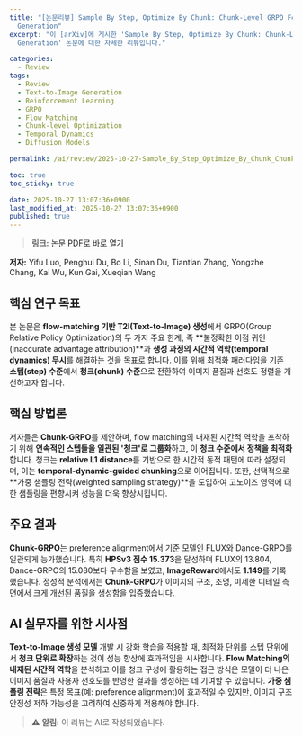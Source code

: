 ```yaml
---
title: "[논문리뷰] Sample By Step, Optimize By Chunk: Chunk-Level GRPO For Text-to-Image
  Generation"
excerpt: "이 [arXiv]에 게시한 'Sample By Step, Optimize By Chunk: Chunk-Level GRPO For Text-to-Image
  Generation' 논문에 대한 자세한 리뷰입니다."

categories:
  - Review
tags:
  - Review
  - Text-to-Image Generation
  - Reinforcement Learning
  - GRPO
  - Flow Matching
  - Chunk-level Optimization
  - Temporal Dynamics
  - Diffusion Models

permalink: /ai/review/2025-10-27-Sample_By_Step_Optimize_By_Chunk_Chunk-Level_GRPO_For_Text-to-Image_Generation/

toc: true
toc_sticky: true

date: 2025-10-27 13:07:36+0900
last_modified_at: 2025-10-27 13:07:36+0900
published: true
---
```

> **링크:** [논문 PDF로 바로 열기](https://arxiv.org/abs/2510.21583)

**저자:** Yifu Luo, Penghui Du, Bo Li, Sinan Du, Tiantian Zhang, Yongzhe Chang, Kai Wu, Kun Gai, Xueqian Wang



## 핵심 연구 목표
본 논문은 **flow-matching 기반 T2I(Text-to-Image) 생성**에서 GRPO(Group Relative Policy Optimization)의 두 가지 주요 한계, 즉 **불정확한 이점 귀인(inaccurate advantage attribution)**과 **생성 과정의 시간적 역학(temporal dynamics) 무시**를 해결하는 것을 목표로 합니다. 이를 위해 최적화 패러다임을 기존 **스텝(step) 수준**에서 **청크(chunk) 수준**으로 전환하여 이미지 품질과 선호도 정렬을 개선하고자 합니다.

## 핵심 방법론
저자들은 **Chunk-GRPO**를 제안하며, flow matching의 내재된 시간적 역학을 포착하기 위해 **연속적인 스텝들을 일관된 '청크'로 그룹화**하고, 이 **청크 수준에서 정책을 최적화**합니다. 청크는 **relative L1 distance**를 기반으로 한 시간적 동적 패턴에 따라 설정되며, 이는 **temporal-dynamic-guided chunking**으로 이어집니다. 또한, 선택적으로 **가중 샘플링 전략(weighted sampling strategy)**을 도입하여 고노이즈 영역에 대한 샘플링을 편향시켜 성능을 더욱 향상시킵니다.

## 주요 결과
**Chunk-GRPO**는 preference alignment에서 기준 모델인 FLUX와 Dance-GRPO를 일관되게 능가했습니다. 특히 **HPSv3 점수 15.373**을 달성하며 FLUX의 13.804, Dance-GRPO의 15.080보다 우수함을 보였고, **ImageReward**에서도 **1.149**를 기록했습니다. 정성적 분석에서는 **Chunk-GRPO**가 이미지의 구조, 조명, 미세한 디테일 측면에서 크게 개선된 품질을 생성함을 입증했습니다.

## AI 실무자를 위한 시사점
**Text-to-Image 생성 모델** 개발 시 강화 학습을 적용할 때, 최적화 단위를 스텝 단위에서 **청크 단위로 확장**하는 것이 성능 향상에 효과적임을 시사합니다. **Flow Matching의 내재된 시간적 역학**을 분석하고 이를 청크 구성에 활용하는 접근 방식은 모델이 더 나은 이미지 품질과 사용자 선호도를 반영한 결과를 생성하는 데 기여할 수 있습니다. **가중 샘플링 전략**은 특정 목표(예: preference alignment)에 효과적일 수 있지만, 이미지 구조 안정성 저하 가능성을 고려하여 신중하게 적용해야 합니다.

> ⚠️ **알림:** 이 리뷰는 AI로 작성되었습니다.